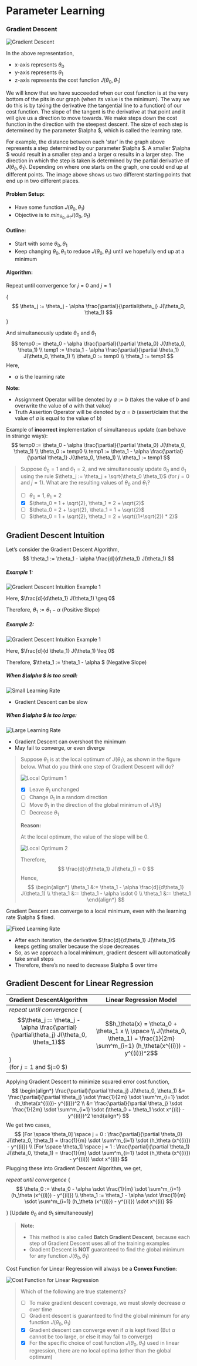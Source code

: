 # Parameter Learning



### Gradient Descent

![Gradient Descent](images/image01.PNG)

In the above representation,

- x-axis represents $\theta_0$
- y-axis represents $\theta_1$
- z-axis represents the cost function $J(\theta_0, \theta_1)$

We will know that we have succeeded when our cost function is at the very bottom of the pits in our graph (when its value is the minimum). The way we do this is by taking the derivative (the tangential line to a function) of our cost function. The slope of the tangent is the derivative at that point and it will give us a direction to move towards. We make steps down the cost function in the direction with the steepest descent. The size of each step is determined by the parameter $\alpha $, which is called the learning rate.

For example, the distance between each 'star' in the graph above represents a step determined by our parameter $\alpha $. A smaller $\alpha $ would result in a smaller step and a larger α results in a larger step. The direction in which the step is taken is determined by the partial derivative of $J(\theta_0,\theta_1)$. Depending on where one starts on the graph, one could end up at different points. The image above shows us two different starting points that end up in two different places.



#### Problem Setup:

- Have some function $J(\theta_0, \theta_1)$
- Objective is to $min_{\theta_0, \theta_1} J(\theta_0, \theta_1)$



#### Outline:

- Start with some $\theta_0, \theta_1$
- Keep changing $\theta_0, \theta_1$ to reduce $J(\theta_0, \theta_1)$ until we hopefully end up at a minimum



#### Algorithm:

Repeat until convergence for $j=0$ and $j=1$

{
$$
\theta_j := \theta_j - \alpha \frac{\partial}{\partial\theta_j} J(\theta_0, \theta_1)
$$
}

And simultaneously update $\theta_0$ and $\theta_1$
$$
temp0 := \theta_0 - \alpha \frac{\partial}{\partial \theta_0} J(\theta_0, \theta_1) \\
temp1 := \theta_1 - \alpha \frac{\partial}{\partial \theta_1} J(\theta_0, \theta_1) \\
\theta_0 := temp0 \\
\theta_1 := temp1
$$
Here,

- $\alpha$ is the learning rate



**Note:**

- Assignment Operator will be denoted by $a:=b$ (takes the value of $b$ and overwrite the value of $a$ with that value)
- Truth Assertion Operator will be denoted by $a=b$ (assert/claim that the value of $a$ is equal to the value of $b$)



Example of **incorrect** implementation of simultaneous update (can behave in strange ways):
$$
temp0 := \theta_0 - \alpha \frac{\partial}{\partial \theta_0} J(\theta_0, \theta_1) \\
\theta_0 := temp0 \\
temp1 := \theta_1 - \alpha \frac{\partial}{\partial \theta_1} J(\theta_0, \theta_1) \\
\theta_1 := temp1
$$

> Suppose $\theta_0 = 1$ and $\theta_1=2$, and we simultaneously update $\theta_0$ and $\theta_1$ using the rule $\theta_j := \theta_j + \sqrt{\theta_0 \theta_1}$ (for $j=0$ and $j=1$). What are the resulting values of $\theta_0$ and $\theta_1$?
>
> - [ ] $\theta_0 = 1, \theta_1 = 2$
> - [x] $\theta_0 = 1 + \sqrt{2}, \theta_1 = 2 + \sqrt{2}$
> - [ ] $\theta_0 = 2 + \sqrt{2}, \theta_1 = 1 + \sqrt{2}$
> - [ ] $\theta_0 = 1 + \sqrt{2}, \theta_1 = 2 + \sqrt{(1+\sqrt{2}) * 2}$





## Gradient Descent Intuition

Let’s consider the Gradient Descent Algorithm,
$$
\theta_1 := \theta_1 - \alpha \frac{d}{d\theta_1} J(\theta_1)
$$

##### Example 1:

![Gradient Descent Intuition Example 1](images/image02.png)

Here, $\frac{d}{d\theta_1} J(\theta_1) \geq 0$

Therefore, $\theta_1 := \theta_1 - \alpha$ (Positive Slope)



##### Example 2:

![Gradient Descent Intuition Example 1](images/image03.png)

Here, $\frac{d}{d \theta_1} J(\theta_1) \leq 0$

Therefore, $\theta_1 := \theta_1 - \alpha $ (Negative Slope)



##### When $\alpha $ is too small:

![Small Learning Rate](images/image04.png)

- Gradient Descent can be slow



##### When $\alpha $ is too large:

![Large Learning Rate](images/image05.png)

- Gradient Descent can overshoot the minimum
- May fail to converge, or even diverge



> Suppose $\theta_1$ is at the local optimum of $J(\theta_1)$, as shown in the figure below. What do you think one step of Gradient Descent will do?
>
> ![Local Optimum 1](images/image06.png)
>
> - [x] Leave $\theta_1$ unchanged
> - [ ] Change $\theta_1$ in a random direction
> - [ ] Move $\theta_1$ in the direction of the global minimum of $J(\theta_1)$
> - [ ] Decrease $\theta_1$
>
> **Reason:**
>
> At the local optimum, the value of the slope will be $0$.
>
> ![Local Optimum 2](images/image07.png)
>
> Therefore,
> $$
> \frac{d}{d\theta_1} J(\theta_1) = 0
> $$
> Hence,
> $$
> \begin{align*}
> \theta_1 &:= \theta_1 - \alpha \frac{d}{d\theta_1} J(\theta_1) \\
> \theta_1 &:= \theta_1 - \alpha \sdot 0 \\
> \theta_1 &:= \theta_1
> \end{align*}
> $$



Gradient Descent can converge to a local minimum, even with the learning rate $\alpha $ fixed.

![Fixed Learning Rate](images/image08.png)

- After each iteration, the derivative $\frac{d}{d\theta_1} J(\theta_1)$ keeps getting smaller because the slope decreases
- So, as we approach a local minimum, gradient descent will automatically take small steps
- Therefore, there’s no need to decrease $\alpha $ over time





## Gradient Descent for Linear Regression

| Gradient DescentAlgorithm                                    | Linear Regression Model                                      |
| :----------------------------------------------------------- | ------------------------------------------------------------ |
| *repeat until convergence* {<br />$$\theta_j := \theta_j - \alpha \frac{\partial}{\partial\theta_j} J(\theta_0, \theta_1)$$<br />}<br />(for $j=1$ and $j=0 $) | $$h_\theta(x) = \theta_0 + \theta_1 x \\ \space \\ J(\theta_0, \theta_1) = \frac{1}{2m} \sum^m_{i=1} (h_\theta(x^{(i)}) - y^{(i)})^2$$ |

Applying Gradient Descent to minimize squared error cost function,
$$
\begin{align*}
\frac{\partial}{\partial \theta_j} J(\theta_0, \theta_1) &= \frac{\partial}{\partial \theta_j} \sdot \frac{1}{2m} \sdot \sum^m_{i=1} \sdot (h_\theta(x^{(i)})- y^{(i)})^2 \\
&= \frac{\partial}{\partial \theta_j} \sdot \frac{1}{2m} \sdot \sum^m_{i=1} \sdot (\theta_0 + \theta_1 \sdot x^{(i)} - y^{(i)})^2
\end{align*}
$$
We get two cases,
$$
[For \space \theta_0] \space j = 0 : \frac{\partial}{\partial \theta_0} J(\theta_0, \theta_1) = \frac{1}{m} \sdot \sum^m_{i=1} \sdot (h_\theta (x^{(i)}) - y^{(i)}) \\
[For \space \theta_1] \space j = 1 : \frac{\partial}{\partial \theta_1} J(\theta_0, \theta_1) = \frac{1}{m} \sdot \sum^m_{i=1} \sdot (h_\theta (x^{(i)}) - y^{(i)}) \sdot x^{(i)}
$$
Plugging these into Gradient Descent Algorithm, we get,

*repeat until convergence* {
$$
\theta_0 := \theta_0 - \alpha \sdot \frac{1}{m} \sdot \sum^m_{i=1} (h_\theta (x^{(i)}) - y^{(i)}) \\
\theta_1 := \theta_1 - \alpha \sdot \frac{1}{m} \sdot \sum^m_{i=1} (h_\theta (x^{(i)}) - y^{(i)}) \sdot x^{(i)}
$$

} [Update $\theta_0$ and $\theta_1$ simultaneously]



> **Note:**
>
> - This method is also called **Batch Gradient Descent**, because each step of Gradient Descent uses all of the training examples
> - Gradient Descent is **NOT** guaranteed to find the global minimum for any function $J(\theta_0, \theta_1)$



Cost Function for Linear Regression will always be a **Convex Function**:

![Cost Function for Linear Regression](images/image09.png)

> Which of the following are true statements?
>
> - [ ] To make gradient descent coverage, we must slowly decrease $\alpha$ over time
> - [ ] Gradient descent is guaranteed to find the global minimum for any function $J(\theta_0, \theta_1)$
> - [x] Gradient descent can converge even if $\alpha$ is kept fixed (But $\alpha$ cannot be too large, or else it may fail to converge)
> - [x] For the specific choice of cost function $J(\theta_0, \theta_1)$ used in linear regression, there are no local optima (other than the global optimum)

